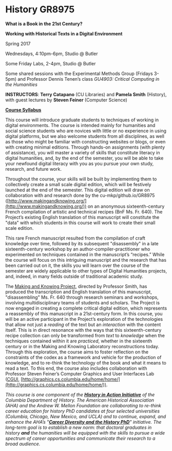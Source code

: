 # History GR8975

**What is a Book in the 21st Century?**

**Working with Historical Texts in a Digital Environment**

Spring 2017 

Wednesdays, 4:10pm-6pm, Studio @ Butler

Some Friday Labs, 2-4pm, Studio @ Butler

Some shared sessions with the Experimental Methods Group (Fridays 3-5pm) and Professor Dennis Tenen’s class *GU4903: Critical Computing in the Humanities*

**INSTRUCTORS**: **Terry Catapano** (CU Libraries) and **Pamela Smith** (History), with guest lectures by **Steven Feiner** (Computer Science)

[**Course Syllabus**](https://cu-mkp.github.io/Student_Syllabus_Digital_course.md)

This course will introduce graduate students to techniques of working in digital environments. The course is intended mainly for humanities and social science students who are novices with little or no experience in using digital platforms, but we also welcome students from all disciplines, as well as those who might be familiar with constructing websites or blogs, or even with creating minimal editions. Through hands-on assignments (with plenty of assistance), you will master a variety of skills that constitute literacy in digital humanities, and, by the end of the semester, you will be able to take your newfound digital literacy with you as you pursue your own study, research, and future work.

Throughout the course, your skills will be built by implementing them to collectively create a small scale digital edition, which will be festively launched at the end of the semester. This digital edition will draw on collaboration with and research done by the cu-mkp/github.io/GR8975 ([http://www.makingandknowing.org/](http://www.makingandknowing.org/)) on an anonymous sixteenth-century French compilation of artistic and technical recipes (BnF Ms. Fr. 640). The Project’s existing English translation of this manuscript will constitute the "data" with which students in this course will work to create their small scale edition.  

This rare French manuscript resulted from the compilation of craft knowledge over time, followed by its subsequent "disassembly" in a late sixteenth-century workshop by an author-compiler-practitioner who experimented on techniques contained in the manuscript’s “recipes.” While the course will focus on this intriguing manuscript and the research that has been carried out on it, the skills you will learn over the course of the semester are widely applicable to other types of Digital Humanities projects, and, indeed, in many fields outside of traditional academic study.

The [Making and Knowing Project](http://www.makingandknowing.org/), directed by Professor Smith, has produced the transcription and English translation of this manuscript, "disassembling" Ms. Fr. 640 through research seminars and workshops, involving multidisciplinary teams of students and scholars. The Project is now engaged in creating a complete critical digital edition, which represents a reassembly of this manuscript in a 21st-century form. In this course, you will be an active participant in the Project’s exploration of the technologies that allow not just a *reading* of the text but an *interaction* with the content itself. This is in direct resonance with the ways that this sixteenth-century recipe collection can only be transformed from *text* to *knowledge* when the techniques contained within it are *practiced*, whether in the sixteenth century or in the Making and Knowing Laboratory reconstructions today. Through this exploration, the course aims to foster reflection on the constraints of the codex as a framework and vehicle for the production of knowledge, and to re-think the technology of the book and what it means to read a text.  To this end, the course also includes collaboration with Professor Steven Feiner’s Computer Graphics and User Interfaces Lab ([CGUI](http://graphics.cs.columbia.edu/home/home/), [http://graphics.cs.columbia.edu/home/home/](http://graphics.cs.columbia.edu/home/home/)).

*This course is one component of the **[History in Action Initiative](http://historyinaction.columbia.edu/)** of the Columbia Department of History. The American Historical Association (AHA) and the Andrew W. Mellon Foundation are collaborating to re-think career education for history PhD candidates at four selected universities (Columbia, Chicago, New Mexico, and UCLA) and to continue, expand, and enhance the AHA’s "**[Career Diversity and the History PhD](http://www.historians.org/jobs-and-professional-development/career-diversity-for-historians)**" initiative. The long-term goal is to establish a new norm: that doctoral graduates in history **and** the humanities will be equipped with the skills to pursue a wide spectrum of career opportunities and communicate their research to a broad audience.*

